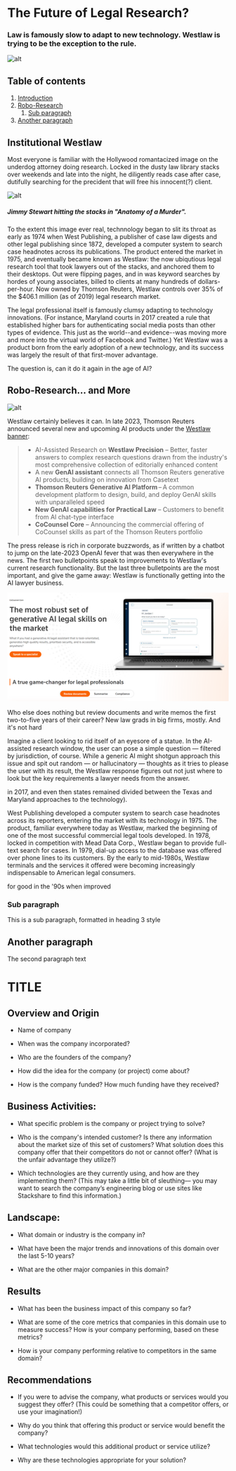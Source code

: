 # The Future of Legal Research?
### Law is famously slow to adapt to new technology.  Westlaw is trying to be the exception to the rule.

![alt](https://cdn.discordapp.com/attachments/1148303423045910558/1206362017217122304/smashmcadams_A_robot_doing_legal_research_with_law_books_in_the_b6c68828-4be3-4f8e-bb21-ebf87bf2bcbc.png?ex=65dbbb2e&is=65c9462e&hm=5672c14fac190c45e47ece89738e26e61f2c0563a8f96642fea50bb98ab16890&)

## Table of contents
1. [Introduction](#introduction)
2. [Robo-Research](#paragraph1)
    1. [Sub paragraph](#subparagraph1)
3. [Another paragraph](#paragraph2)

## Institutional Westlaw <a name="introduction"></a>
Most everyone is familiar with the Hollywood romantacized image on the underdog attorney doing research.  Locked in the dusty law library stacks over weekends and late into the night, he diligently reads case after case, dutifully searching for the precident that will free his innocent(?) client.

![alt](https://reellibrarians.files.wordpress.com/2014/04/anatomyofamurderlawbooks-e1550100366918.jpg)
##### <i>Jimmy Stewart hitting the stacks in "Anatomy of a Murder".</i>

To the extent this image ever real, technnology began to slit its throat as early as 1974 when West Publishing, a publisher of case law digests and other legal publishing since 1872, developed a computer system to search case headnotes across its publications. The product entered the market in 1975, and eventually became known as Westlaw: the now ubiqutious legal research tool that took lawyers out of the stacks, and anchored them to their desktops. Out were flipping pages, and in was keyword searches by hordes of young associates, billed to clients at many hundreds of dollars-per-hour. Now owned by Thomson Reuters, Westlaw controls over 35% of the $406.1 million (as of 2019) legal research market.

The legal professional itself is famously clumsy adapting to technology innovations.  (For instance, Maryland courts in 2017 created a rule that established higher bars for authenticating social media posts than other types of evidence.  This just as the world--and evidence--was moving more and more into the virtual world of Facebook and Twitter.) Yet Westlaw was a product born from the early adoption of a new technology, and its success was largely the result of that first-mover advantage. 

The question is, can it do it again in the age of AI?

## Robo-Research... and More <a name="paragraph1"></a>
![alt](https://cdn.discordapp.com/attachments/1148303423045910558/1206376142164987944/smashmcadams_A_robot_doing_legal_research_with_law_books_in_the_d807a4e5-d688-4338-9df2-07517f7fb64a.png?ex=65dbc855&is=65c95355&hm=a8750ebf054ee924c82a7b70a1d68724d00415998d0701afa779973805c2eb9b&)

Westlaw certainly believes it can.  In late 2023, Thomson Reuters announced several new and upcoming AI products under the [Westlaw banner](https://www.prnewswire.com/news-releases/thomson-reuters-launches-generative-ai-powered-solutions-to-transform-how-legal-professionals-work-301989149.html):

>- AI-Assisted Research on <b>Westlaw Precision</b> – Better, faster answers to complex research questions drawn from the industry's most comprehensive collection of editorially enhanced content  
>- A new **GenAI assistant** connects all Thomson Reuters generative AI products, building on innovation from Casetext 
>- <b>Thomson Reuters Generative AI Platform</b> – A common development platform to design, build, and deploy GenAI skills with unparalleled speed  
>- <b>New GenAI capabilities for Practical Law</b> – Customers to benefit from AI chat-type interface 
>- <b>CoCounsel Core</b> – Announcing the commercial offering of CoCounsel skills as part of the Thomson Reuters portfolio 

The press release is rich in corporate buzzwords, as if written by a chatbot to jump on the late-2023 OpenAI fever that was then everywhere in the news.  The first two bulletpoints speak to improvements to Westlaw's current research functionality.  But the last three bulletpoints are the most important, and give the game away: Westlaw is functionally getting into the AI lawyer business.

![alt](https://raw.githubusercontent.com/smashtotal/future_lawyer/main/Westlaw_cocounsel.png)

Who else does nothing but review documents and write memos the first two-to-five years of their career?  New law grads in big firms, mostly.  And it's not hard 

Imagine a client looking to rid itself of an eyesore of a statue. In the AI-assisted research window, the user can pose a simple question — filtered by jurisdiction, of course. While a generic AI might shotgun approach this issue and spit out random — or hallucinatory — thoughts as it tries to please the user with its result, the Westlaw response figures out not just where to look but the key requirements a lawyer needs from the answer.





in 2017, and even then states remained divided between the Texas and Maryland approaches to the technology).

West Publishing developed a computer system to search case headnotes across its reporters, entering the market with its technology in 1975. The product, familiar everywhere today as Westlaw, marked the beginning of one of the most successful commercial legal tools developed. In 1978, locked in competition with Mead Data Corp., Westlaw began to provide full-text search for cases. In 1979, dial-up access to the database was offered over phone lines to its customers. By the early to mid-1980s, Westlaw terminals and the services it offered were becoming increasingly indispensable to American legal consumers.

for good in the '90s when improved 

### Sub paragraph <a name="subparagraph1"></a>
This is a sub paragraph, formatted in heading 3 style

## Another paragraph <a name="paragraph2"></a>
The second paragraph text

# TITLE

## Overview and Origin

* Name of company

* When was the company incorporated?

* Who are the founders of the company?

* How did the idea for the company (or project) come about?

* How is the company funded? How much funding have they received?


## Business Activities:

* What specific problem is the company or project trying to solve?

* Who is the company's intended customer?  Is there any information about the market size of this set of customers?
What solution does this company offer that their competitors do not or cannot offer? (What is the unfair advantage they utilize?)

* Which technologies are they currently using, and how are they implementing them? (This may take a little bit of sleuthing–– you may want to search the company’s engineering blog or use sites like Stackshare to find this information.)


## Landscape:

* What domain or industry is the company in?

* What have been the major trends and innovations of this domain over the last 5-10 years?

* What are the other major companies in this domain?


## Results

* What has been the business impact of this company so far?

* What are some of the core metrics that companies in this domain use to measure success? How is your company performing, based on these metrics?

* How is your company performing relative to competitors in the same domain?


## Recommendations

* If you were to advise the company, what products or services would you suggest they offer? (This could be something that a competitor offers, or use your imagination!)

* Why do you think that offering this product or service would benefit the company?

* What technologies would this additional product or service utilize?

* Why are these technologies appropriate for your solution?
